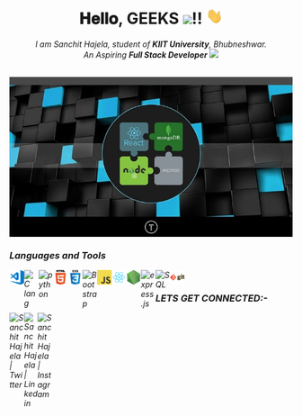 <h1 align="center">𝐇𝐞𝐥𝐥𝐨, GEEKS <img src="https://github.com/TheDudeThatCode/TheDudeThatCode/blob/master/Assets/Earth.gif" width="24px">!! <img src="https://raw.githubusercontent.com/ABSphreak/ABSphreak/master/gifs/Hi.gif" width="30px">
  </h1>
  </h1>

<p align="center">
  <em>
    I am Sanchit Hajela, student of <b>KIIT University</b>, Bhubneshwar. <br>
    An Aspiring <b> Full Stack Developer</b> <img src="https://github.com/TheDudeThatCode/TheDudeThatCode/blob/master/Assets/Developer.gif" width="30px"></p>
<br>

<img   src="https://raw.githubusercontent.com/xanxit/readme/main/mernst.png" align ="center"/>


###   Languages and Tools


  
<img align="left" alt="Visual Studio Code" width="26px" src="https://raw.githubusercontent.com/github/explore/80688e429a7d4ef2fca1e82350fe8e3517d3494d/topics/visual-studio-code/visual-studio-code.png" />
<img align="left" alt="C lang" width="26px" src="https://i.imgur.com/md14F2E.png" />
<img align="left" alt="python" width="26px" src="https://i.imgur.com/JikXjnH.png" />
<img align="left" alt="HTML5" width="26px" src="https://raw.githubusercontent.com/github/explore/80688e429a7d4ef2fca1e82350fe8e3517d3494d/topics/html/html.png" />
<img align="left" alt="CSS3" width="26px" src="https://raw.githubusercontent.com/github/explore/80688e429a7d4ef2fca1e82350fe8e3517d3494d/topics/css/css.png" />
<img align="left" alt="Bootstrap" width="26px" src="https://i.imgur.com/zvP0aPa.png" />
<img align="left" alt="JavaScript" width="26px" src="https://raw.githubusercontent.com/github/explore/80688e429a7d4ef2fca1e82350fe8e3517d3494d/topics/javascript/javascript.png" />
<img align="left" alt="React" width="26px" src="https://raw.githubusercontent.com/github/explore/80688e429a7d4ef2fca1e82350fe8e3517d3494d/topics/react/react.png" />
<img align="left" alt="Node.js" width="26px" src="https://raw.githubusercontent.com/github/explore/80688e429a7d4ef2fca1e82350fe8e3517d3494d/topics/nodejs/nodejs.png" />
<img align="left" alt="express.js" width="26px" src="https://i.imgur.com/G8WlZSc.png" />
<img align="left" alt="SQL" width="26px" src="https://i.imgur.com/UwvNkfN.png" />
<img align="left" alt="Git" width="26px" src="https://raw.githubusercontent.com/github/explore/80688e429a7d4ef2fca1e82350fe8e3517d3494d/topics/git/git.png" />

<br/>

<div  >
 
 ### LETS GET CONNECTED:-
 
   <a href="https://twitter.com/san_xit">
    <img align="left" alt="Sanchit Hajela | Twitter" width="26px" src="https://github.com/TheDudeThatCode/TheDudeThatCode/blob/master/Assets/Twitter.svg" />
</a> 

<a href="https://www.linkedin.com/in/sanchit-hajela-025950188/">
    <img align="left" alt="Sanchit Hajela | Linkedin" width="24px" src="https://github.com/TheDudeThatCode/TheDudeThatCode/blob/master/Assets/Linkedin.svg" />
  </a>
 
  <a href="https://www.instagram.com/san._.xit/">
    <img align="left" alt="Sanchit Hajela | Instagram" width="26px" src="https://github.com/TheDudeThatCode/TheDudeThatCode/blob/master/Assets/Instagram.svg" />
  </a

</div>
